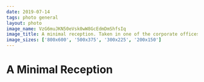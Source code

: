 ```yaml
---
date: 2019-07-14
tags: photo general
layout: photo
image_name: VzG6muJKN50eVsk0wW8GcEdmDmShfsIq
image_title: A minimal reception. Taken in one of the corporate offices in Bangalore, India.
image_sizes: ['800x600', '500x375', '300x225', '200x150']
---
```


# A Minimal Reception